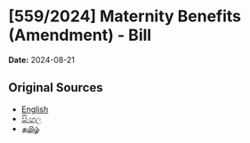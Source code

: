 # [559/2024] Maternity Benefits (Amendment) - Bill

**Date:** 2024-08-21

## Original Sources

- [English](https://documents.gov.lk/view/bills/2024/8/559-2024_E.pdf)
- [සිංහල](https://documents.gov.lk/view/bills/2024/8/559-2024_S.pdf)
- [தமிழ்](https://documents.gov.lk/view/bills/2024/8/559-2024_T.pdf)
